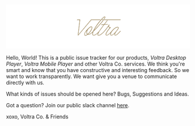 
![img](/logo.png)

Hello, World! This is a public issue tracker for our products, *Voltra Desktop
Player*, *Voltra Mobile Player* and other Voltra Co. services. We think you're
smart and know that you have constructive and interesting feedback. So we want
to work transparently. We want give you a venue to communicate directly with us.

What kinds of issues should be opened here? Bugs, Suggestions and Ideas.

Got a question? Join our public slack channel [here](https://voltra.co/slack/).

xoxo,
Voltra Co. & Friends

